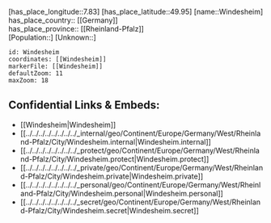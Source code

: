﻿---
location: [49.95,7.83] 
mapzoom: [7,12] 
mapmarker: city 
type: City
tags:
- geo/City


SpocWebEntityId: 35636
isDeleted: false
confidential: public

---
[has_place_longitude::7.83] 
[has_place_latitude::49.95] 
[name::Windesheim] 
has_place_country:: [[Germany]]  
has_place_province:: [[Rheinland-Pfalz]]  
[Population::] 
[Unknown::] 


```leaflet
id: Windesheim
coordinates: [[Windesheim]] 
markerFile: [[Windesheim]] 
defaultZoom: 11 
maxZoom: 18
```


## Confidential Links & Embeds: 
- [[Windesheim|Windesheim]]  
- [[../../../../../../../../_internal/geo/Continent/Europe/Germany/West/Rheinland-Pfalz/City/Windesheim.internal|Windesheim.internal]] 
- [[../../../../../../../../_protect/geo/Continent/Europe/Germany/West/Rheinland-Pfalz/City/Windesheim.protect|Windesheim.protect]] 
- [[../../../../../../../../_private/geo/Continent/Europe/Germany/West/Rheinland-Pfalz/City/Windesheim.private|Windesheim.private]] 
- [[../../../../../../../../_personal/geo/Continent/Europe/Germany/West/Rheinland-Pfalz/City/Windesheim.personal|Windesheim.personal]] 
- [[../../../../../../../../_secret/geo/Continent/Europe/Germany/West/Rheinland-Pfalz/City/Windesheim.secret|Windesheim.secret]] 
